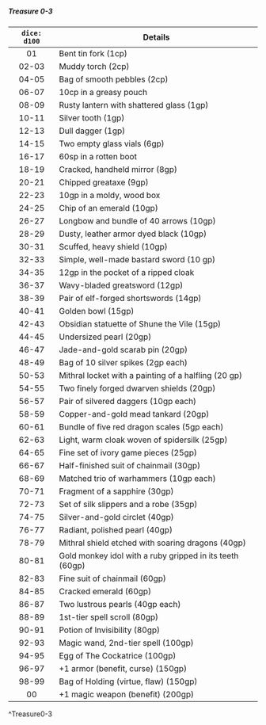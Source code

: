 ##### Treasure 0-3
| `dice: d100` | Details                                                  |
|:------------:| -------------------------------------------------------- |
|      01      | Bent tin fork (1cp)                                      |
|    02-03     | Muddy torch (2cp)                                        |
|    04-05     | Bag of smooth pebbles (2cp)                              |
|    06-07     | 10cp in a greasy pouch                                   |
|    08-09     | Rusty lantern with shattered glass (1gp)                 |
|    10-11     | Silver tooth (1gp)                                       |
|    12-13     | Dull dagger (1gp)                                        |
|    14-15     | Two empty glass vials (6gp)                              |
|    16-17     | 60sp in a rotten boot                                    |
|    18-19     | Cracked, handheld mirror (8gp)                           |
|    20-21     | Chipped greataxe (9gp)                                   |
|    22-23     | 10gp in a moldy, wood box                                |
|    24-25     | Chip of an emerald (10gp)                                |
|    26-27     | Longbow and bundle of 40 arrows (10gp)                   |
|    28-29     | Dusty, leather armor dyed black (10gp)                   |
|    30-31     | Scuffed, heavy shield (10gp)                             |
|    32-33     | Simple, well-made bastard sword (10 gp)                  |
|    34-35     | 12gp in the pocket of a ripped cloak                     |
|    36-37     | Wavy-bladed greatsword (12gp)                            |
|    38-39     | Pair of elf-forged shortswords (14gp)                    |
|    40-41     | Golden bowl (15gp)                                       |
|    42-43     | Obsidian statuette of Shune the Vile (15gp)              |
|    44-45     | Undersized pearl (20gp)                                  |
|    46-47     | Jade-and-gold scarab pin (20gp)                          |
|    48-49     | Bag of 10 silver spikes (2gp each)                       |
|    50-53     | Mithral locket with a painting of a halfling (20 gp)     |
|    54-55     | Two finely forged dwarven shields (20gp)                 |
|    56-57     | Pair of silvered daggers (10gp each)                     |
|    58-59     | Copper-and-gold mead tankard (20gp)                      |
|    60-61     | Bundle of five red dragon scales (5gp each)              |
|    62-63     | Light, warm cloak woven of spidersilk (25gp)             |
|    64-65     | Fine set of ivory game pieces (25gp)                     |
|    66-67     | Half-finished suit of chainmail (30gp)                   |
|    68-69     | Matched trio of warhammers (10gp each)                   |
|    70-71     | Fragment of a sapphire (30gp)                            |
|    72-73     | Set of silk slippers and a robe (35gp)                   |
|    74-75     | Silver-and-gold circlet (40gp)                           |
|    76-77     | Radiant, polished pearl (40gp)                           |
|    78-79     | Mithral shield etched with soaring dragons (40gp)        |
|    80-81     | Gold monkey idol with a ruby gripped in its teeth (60gp) |
|    82-83     | Fine suit of chainmail (60gp)                            |
|    84-85     | Cracked emerald (60gp)                                   |
|    86-87     | Two lustrous pearls (40gp each)                          |
|    88-89     | 1st-tier spell scroll (80gp)                             |
|    90-91     | Potion of Invisibility (80gp)                            |
|    92-93     | Magic wand, 2nd-tier spell (100gp)                       |
|    94-95     | Egg of The Cockatrice (100gp)                            |
|    96-97     | +1 armor (benefit, curse) (150gp)                        |
|    98-99     | Bag of Holding (virtue, flaw) (150gp)                    |
|      00      | +1 magic weapon (benefit) (200gp)                        |
^Treasure0-3
